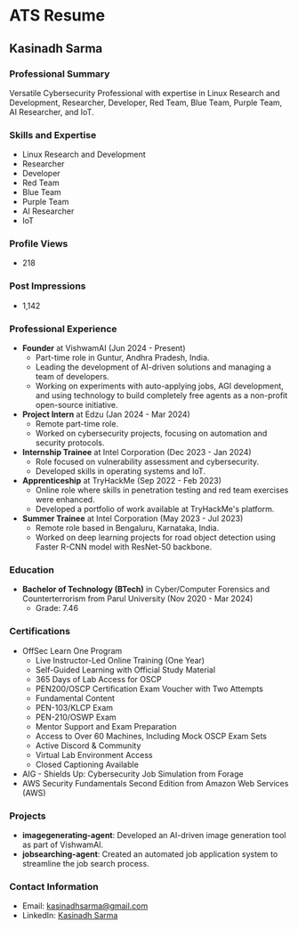 # ATS Resume

## Kasinadh Sarma

### Professional Summary
Versatile Cybersecurity Professional with expertise in Linux Research and Development, Researcher, Developer, Red Team, Blue Team, Purple Team, AI Researcher, and IoT.

### Skills and Expertise
- Linux Research and Development
- Researcher
- Developer
- Red Team
- Blue Team
- Purple Team
- AI Researcher
- IoT

### Profile Views
- 218

### Post Impressions
- 1,142

### Professional Experience
- **Founder** at VishwamAI (Jun 2024 - Present)
  - Part-time role in Guntur, Andhra Pradesh, India.
  - Leading the development of AI-driven solutions and managing a team of developers.
  - Working on experiments with auto-applying jobs, AGI development, and using technology to build completely free agents as a non-profit open-source initiative.
- **Project Intern** at Edzu (Jan 2024 - Mar 2024)
  - Remote part-time role.
  - Worked on cybersecurity projects, focusing on automation and security protocols.
- **Internship Trainee** at Intel Corporation (Dec 2023 - Jan 2024)
  - Role focused on vulnerability assessment and cybersecurity.
  - Developed skills in operating systems and IoT.
- **Apprenticeship** at TryHackMe (Sep 2022 - Feb 2023)
  - Online role where skills in penetration testing and red team exercises were enhanced.
  - Developed a portfolio of work available at TryHackMe's platform.
- **Summer Trainee** at Intel Corporation (May 2023 - Jul 2023)
  - Remote role based in Bengaluru, Karnataka, India.
  - Worked on deep learning projects for road object detection using Faster R-CNN model with ResNet-50 backbone.

### Education
- **Bachelor of Technology (BTech)** in Cyber/Computer Forensics and Counterterrorism from Parul University (Nov 2020 - Mar 2024)
  - Grade: 7.46

### Certifications
- OffSec Learn One Program
  - Live Instructor-Led Online Training (One Year)
  - Self-Guided Learning with Official Study Material
  - 365 Days of Lab Access for OSCP
  - PEN200/OSCP Certification Exam Voucher with Two Attempts
  - Fundamental Content
  - PEN-103/KLCP Exam
  - PEN-210/OSWP Exam
  - Mentor Support and Exam Preparation
  - Access to Over 60 Machines, Including Mock OSCP Exam Sets
  - Active Discord & Community
  - Virtual Lab Environment Access
  - Closed Captioning Available
- AIG - Shields Up: Cybersecurity Job Simulation from Forage
- AWS Security Fundamentals Second Edition from Amazon Web Services (AWS)

### Projects
- **imagegenerating-agent**: Developed an AI-driven image generation tool as part of VishwamAI.
- **jobsearching-agent**: Created an automated job application system to streamline the job search process.

### Contact Information
- Email: kasinadhsarma@gmail.com
- LinkedIn: [Kasinadh Sarma](https://www.linkedin.com/in/kasinadhsarma)
